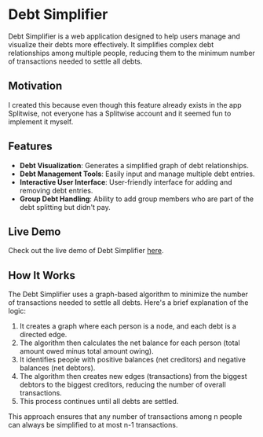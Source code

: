 # Debt Simplifier

Debt Simplifier is a web application designed to help users manage and visualize their debts more effectively. It simplifies complex debt relationships among multiple people, reducing them to the minimum number of transactions needed to settle all debts.

## Motivation

I created this because even though this feature already exists in the app Splitwise, not everyone has a Splitwise account and it seemed fun to implement it myself.

## Features

- **Debt Visualization**: Generates a simplified graph of debt relationships.
- **Debt Management Tools**: Easily input and manage multiple debt entries.
- **Interactive User Interface**: User-friendly interface for adding and removing debt entries.
- **Group Debt Handling**: Ability to add group members who are part of the debt splitting but didn't pay.

## Live Demo

Check out the live demo of Debt Simplifier [here](https://simplify-debts-js.vercel.app/).

## How It Works

The Debt Simplifier uses a graph-based algorithm to minimize the number of transactions needed to settle all debts. Here's a brief explanation of the logic:

1. It creates a graph where each person is a node, and each debt is a directed edge.
2. The algorithm then calculates the net balance for each person (total amount owed minus total amount owing).
3. It identifies people with positive balances (net creditors) and negative balances (net debtors).
4. The algorithm then creates new edges (transactions) from the biggest debtors to the biggest creditors, reducing the number of overall transactions.
5. This process continues until all debts are settled.

This approach ensures that any number of transactions among n people can always be simplified to at most n-1 transactions.
